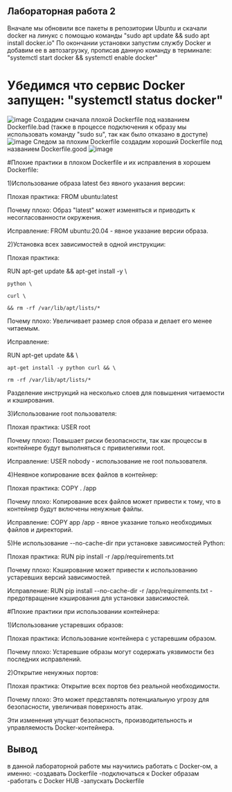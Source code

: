 ## Лабораторная работа 2
Вначале мы обновили все пакеты в репозитории Ubuntu и скачали docker на линукс с помощью команды "sudo apt update && sudo apt install docker.io" По окончании установки запустим службу Docker и добавим ее в автозагрузку, прописав данную команду в терминале:  "systemctl start docker && systemctl enable docker"
# Убедимся что сервис Docker запущен: "systemctl status docker"
![image](https://github.com/Wisenblum/Oblaka/assets/70391455/75c03458-d11b-41b9-af27-38c62a0980ba)
Создадим сначала плохой Dockerfile под названием Dockerfile.bad (также в процессе подключения к образу мы использовать команду "sudo su", так как было отказано в доступе)
![image](https://github.com/Wisenblum/Oblaka/assets/112980347/d110dede-31fb-4b57-ade9-2aebdf12bdc8)
Следом за плохим Dockerfile создадим хороший Dockerfile под названием Dockerfile.good
![image](https://github.com/Wisenblum/Oblaka/assets/112980347/7bc7be05-dce5-4822-91a6-6bc927c88414)

#Плохие практики в плохом Dockerfile и их исправления в хорошем Dockerfile:

1)Использование образа latest без явного указания версии:

Плохая практика: FROM ubuntu:latest

Почему плохо: Образ "latest" может изменяться и приводить к несогласованности окружения.

Исправление: FROM ubuntu:20.04 - явное указание версии образа.

2)Установка всех зависимостей в одной инструкции:

Плохая практика:

RUN apt-get update && apt-get install -y \

    python \
    
    curl \
    
    && rm -rf /var/lib/apt/lists/*
    
Почему плохо: Увеличивает размер слоя образа и делает его менее читаемым.

Исправление:

RUN apt-get update && \

    apt-get install -y python curl && \
    
    rm -rf /var/lib/apt/lists/*
    
Разделение инструкций на несколько слоев для повышения читаемости и кэширования.

3)Использование root пользователя:

Плохая практика: USER root

Почему плохо: Повышает риски безопасности, так как процессы в контейнере будут выполняться с привилегиями root.

Исправление: USER nobody - использование не root пользователя.

4)Неявное копирование всех файлов в контейнер:

Плохая практика: COPY . /app

Почему плохо: Копирование всех файлов может привести к тому, что в контейнер будут включены ненужные файлы.

Исправление: COPY app /app - явное указание только необходимых файлов и директорий.

5)Не использование --no-cache-dir при установке зависимостей Python:

Плохая практика: RUN pip install -r /app/requirements.txt

Почему плохо: Кэширование может привести к использованию устаревших версий зависимостей.

Исправление: RUN pip install --no-cache-dir -r /app/requirements.txt - предотвращение кэширования для установки зависимостей.

#Плохие практики при использовании контейнера:

1)Использование устаревших образов:

Плохая практика: Использование контейнера с устаревшим образом.

Почему плохо: Устаревшие образы могут содержать уязвимости без последних исправлений.

2)Открытие ненужных портов:

Плохая практика: Открытие всех портов без реальной необходимости.

Почему плохо: Это может представлять потенциальную угрозу для безопасности, увеличивая поверхность атак.


Эти изменения улучшат безопасность, производительность и управляемость Docker-контейнера.
## Вывод
в данной лабораторной работе мы научились работать с Docker-ом, а именно:
-создавать Dockerfile
-подключаться к Docker образам
-работать с Docker HUB
-запускать Dockerfile
